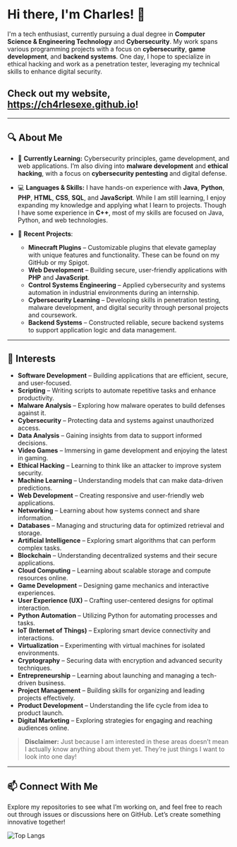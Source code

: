 # Hi there, I'm Charles! 👋

I'm a tech enthusiast, currently pursuing a dual degree in **Computer Science & Engineering Technology** and **Cybersecurity**. My work spans various programming projects with a focus on **cybersecurity**, **game development**, and **backend systems**. One day, I hope to specialize in ethical hacking and work as a penetration tester, leveraging my technical skills to enhance digital security.

## Check out my website, https://ch4rlesexe.github.io!
---

## 🔍 About Me

- 🌱 **Currently Learning:** Cybersecurity principles, game development, and web applications. I’m also diving into **malware development** and **ethical hacking**, with a focus on **cybersecurity pentesting** and digital defense.

- 💻 **Languages & Skills:** I have hands-on experience with **Java**, **Python**, **PHP**, **HTML**, **CSS**, **SQL**, and **JavaScript**. While I am still learning, I enjoy expanding my knowledge and applying what I learn to projects. Though I have some experience in **C++**, most of my skills are focused on Java, Python, and web technologies.

- 🚀 **Recent Projects**:
  - **Minecraft Plugins** – Customizable plugins that elevate gameplay with unique features and functionality. These can be found on my GitHub or my Spigot.
  - **Web Development** – Building secure, user-friendly applications with **PHP** and **JavaScript**.
  - **Control Systems Engineering** – Applied cybersecurity and systems automation in industrial environments during an internship.
  - **Cybersecurity Learning** – Developing skills in penetration testing, malware development, and digital security through personal projects and coursework.
  - **Backend Systems** – Constructed reliable, secure backend systems to support application logic and data management.

---

## 🎯 Interests

- **Software Development** – Building applications that are efficient, secure, and user-focused.
- **Scripting** – Writing scripts to automate repetitive tasks and enhance productivity.
- **Malware Analysis** – Exploring how malware operates to build defenses against it.
- **Cybersecurity** – Protecting data and systems against unauthorized access.
- **Data Analysis** – Gaining insights from data to support informed decisions.
- **Video Games** – Immersing in game development and enjoying the latest in gaming.
- **Ethical Hacking** – Learning to think like an attacker to improve system security.
- **Machine Learning** – Understanding models that can make data-driven predictions.
- **Web Development** – Creating responsive and user-friendly web applications.
- **Networking** – Learning about how systems connect and share information.
- **Databases** – Managing and structuring data for optimized retrieval and storage.
- **Artificial Intelligence** – Exploring smart algorithms that can perform complex tasks.
- **Blockchain** – Understanding decentralized systems and their secure applications.
- **Cloud Computing** – Learning about scalable storage and compute resources online.
- **Game Development** – Designing game mechanics and interactive experiences.
- **User Experience (UX)** – Crafting user-centered designs for optimal interaction.
- **Python Automation** – Utilizing Python for automating processes and tasks.
- **IoT (Internet of Things)** – Exploring smart device connectivity and interactions.
- **Virtualization** – Experimenting with virtual machines for isolated environments.
- **Cryptography** – Securing data with encryption and advanced security techniques.
- **Entrepreneurship** – Learning about launching and managing a tech-driven business.
- **Project Management** – Building skills for organizing and leading projects effectively.
- **Product Development** – Understanding the life cycle from idea to product launch.
- **Digital Marketing** – Exploring strategies for engaging and reaching audiences online.

> **Disclaimer:** Just because I am interested in these areas doesn’t mean I actually know anything about them yet. They’re just things I want to look into one day!

---

## 📫 Connect With Me

Explore my repositories to see what I’m working on, and feel free to reach out through issues or discussions here on GitHub. Let’s create something innovative together!

![Top Langs](https://github-readme-stats.vercel.app/api/top-langs/?username=ch4rlesexe&layout=compact)
